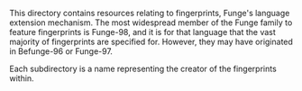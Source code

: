 This directory contains resources relating to fingerprints, Funge's
language extension mechanism. The most widespread member of the Funge
family to feature fingerprints is Funge-98, and it is for that language
that the vast majority of fingerprints are specified for. However, they
may have originated in Befunge-96 or Funge-97.

Each subdirectory is a name representing the creator of the
fingerprints within.
